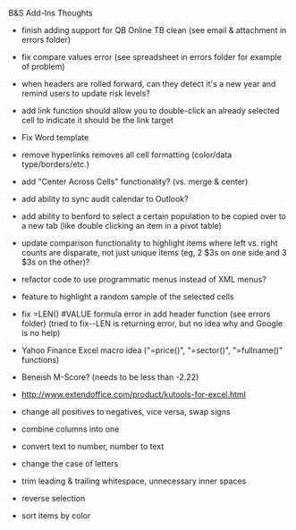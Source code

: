 B&S Add-Ins Thoughts

 - finish adding support for QB Online TB clean (see email & attachment in errors folder)
 - fix compare values error (see spreadsheet in errors folder for example of problem)
 - when headers are rolled forward, can they detect it's a new year and remind users to update risk levels?
 - add link function should allow you to double-click an already selected cell to indicate it should be the link target
 - Fix Word template

 - remove hyperlinks removes all cell formatting (color/data type/borders/etc.)
 - add "Center Across Cells" functionality? (vs. merge & center)
 - add ability to sync audit calendar to Outlook?
 - add ability to benford to select a certain population to be copied over to a new tab (like double clicking an item in a pivot table)
 - update comparison functionality to highlight items where left vs. right counts are disparate, not just unique items (eg, 2 $3s on one side and 3 $3s on the other)?
 - refactor code to use programmatic menus instead of XML menus?
 - feature to highlight a random sample of the selected cells

 - fix =LEN() #VALUE formula error in add header function (see errors folder) (tried to fix--LEN is returning error, but no idea why and Google is no help)

 - Yahoo Finance Excel macro idea ("=price()", "=sector()", "=fullname()" functions)
 - Beneish M-Score? (needs to be less than -2.22)
 - http://www.extendoffice.com/product/kutools-for-excel.html
 - change all positives to negatives, vice versa, swap signs
 - combine columns into one
 - convert text to number, number to text
 - change the case of letters
 - trim leading & trailing whitespace, unnecessary inner spaces
 - reverse selection
 - sort items by color